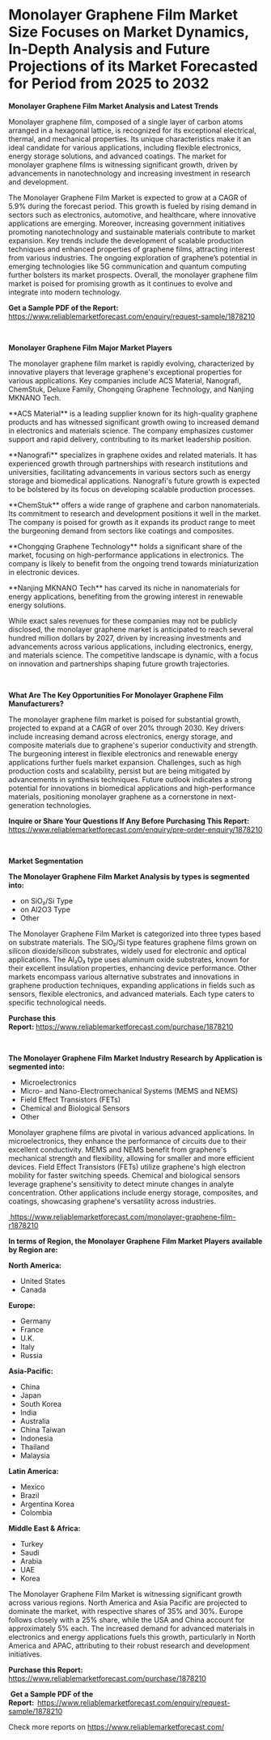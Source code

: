 <p><h1>Monolayer Graphene Film Market Size Focuses on Market Dynamics, In-Depth Analysis and Future Projections of its Market Forecasted for Period from 2025 to 2032</h1></p><p><strong>Monolayer Graphene Film Market Analysis and Latest Trends</strong></p>
<p><p>Monolayer graphene film, composed of a single layer of carbon atoms arranged in a hexagonal lattice, is recognized for its exceptional electrical, thermal, and mechanical properties. Its unique characteristics make it an ideal candidate for various applications, including flexible electronics, energy storage solutions, and advanced coatings. The market for monolayer graphene films is witnessing significant growth, driven by advancements in nanotechnology and increasing investment in research and development.</p><p>The Monolayer Graphene Film Market is expected to grow at a CAGR of 5.9% during the forecast period. This growth is fueled by rising demand in sectors such as electronics, automotive, and healthcare, where innovative applications are emerging. Moreover, increasing government initiatives promoting nanotechnology and sustainable materials contribute to market expansion. Key trends include the development of scalable production techniques and enhanced properties of graphene films, attracting interest from various industries. The ongoing exploration of graphene’s potential in emerging technologies like 5G communication and quantum computing further bolsters its market prospects. Overall, the monolayer graphene film market is poised for promising growth as it continues to evolve and integrate into modern technology.</p></p>
<p><strong>Get a Sample PDF of the Report:&nbsp;</strong> <a href="https://www.reliablemarketforecast.com/enquiry/request-sample/1878210?utm_campaign=1890&utm_medium=2&utm_source=Github&utm_content=ia&utm_term=30012025&utm_id=monolayer-graphene-film">https://www.reliablemarketforecast.com/enquiry/request-sample/1878210</a></p>
<p>&nbsp;</p>
<p><strong>Monolayer Graphene Film Major Market Players</strong></p>
<p><p>The monolayer graphene film market is rapidly evolving, characterized by innovative players that leverage graphene's exceptional properties for various applications. Key companies include ACS Material, Nanografi, ChemStuk, Deluxe Family, Chongqing Graphene Technology, and Nanjing MKNANO Tech.</p><p>**ACS Material** is a leading supplier known for its high-quality graphene products and has witnessed significant growth owing to increased demand in electronics and materials science. The company emphasizes customer support and rapid delivery, contributing to its market leadership position.</p><p>**Nanografi** specializes in graphene oxides and related materials. It has experienced growth through partnerships with research institutions and universities, facilitating advancements in various sectors such as energy storage and biomedical applications. Nanografi's future growth is expected to be bolstered by its focus on developing scalable production processes.</p><p>**ChemStuk** offers a wide range of graphene and carbon nanomaterials. Its commitment to research and development positions it well in the market. The company is poised for growth as it expands its product range to meet the burgeoning demand from sectors like coatings and composites.</p><p>**Chongqing Graphene Technology** holds a significant share of the market, focusing on high-performance applications in electronics. The company is likely to benefit from the ongoing trend towards miniaturization in electronic devices.</p><p>**Nanjing MKNANO Tech** has carved its niche in nanomaterials for energy applications, benefiting from the growing interest in renewable energy solutions. </p><p>While exact sales revenues for these companies may not be publicly disclosed, the monolayer graphene market is anticipated to reach several hundred million dollars by 2027, driven by increasing investments and advancements across various applications, including electronics, energy, and materials science. The competitive landscape is dynamic, with a focus on innovation and partnerships shaping future growth trajectories.</p></p>
<p>&nbsp;</p>
<p><strong>What Are The Key Opportunities For Monolayer Graphene Film Manufacturers?</strong></p>
<p><p>The monolayer graphene film market is poised for substantial growth, projected to expand at a CAGR of over 20% through 2030. Key drivers include increasing demand across electronics, energy storage, and composite materials due to graphene's superior conductivity and strength. The burgeoning interest in flexible electronics and renewable energy applications further fuels market expansion. Challenges, such as high production costs and scalability, persist but are being mitigated by advancements in synthesis techniques. Future outlook indicates a strong potential for innovations in biomedical applications and high-performance materials, positioning monolayer graphene as a cornerstone in next-generation technologies.</p></p>
<p><strong>Inquire or Share Your Questions If Any Before Purchasing This Report:</strong> <a href="https://www.reliablemarketforecast.com/enquiry/pre-order-enquiry/1878210?utm_campaign=1890&utm_medium=2&utm_source=Github&utm_content=ia&utm_term=30012025&utm_id=monolayer-graphene-film">https://www.reliablemarketforecast.com/enquiry/pre-order-enquiry/1878210</a></p>
<p>&nbsp;</p>
<p><strong>Market Segmentation</strong></p>
<p><strong>The Monolayer Graphene Film Market Analysis by types is segmented into:</strong></p>
<p><ul><li>on SiO₂/Si Type</li><li>on Al2O3 Type</li><li>Other</li></ul></p>
<p><p>The Monolayer Graphene Film Market is categorized into three types based on substrate materials. The SiO₂/Si type features graphene films grown on silicon dioxide/silicon substrates, widely used for electronic and optical applications. The Al₂O₃ type uses aluminum oxide substrates, known for their excellent insulation properties, enhancing device performance. Other markets encompass various alternative substrates and innovations in graphene production techniques, expanding applications in fields such as sensors, flexible electronics, and advanced materials. Each type caters to specific technological needs.</p></p>
<p><strong>Purchase this Report:&nbsp;</strong><a href="https://www.reliablemarketforecast.com/purchase/1878210?utm_campaign=1890&utm_medium=2&utm_source=Github&utm_content=ia&utm_term=30012025&utm_id=monolayer-graphene-film">https://www.reliablemarketforecast.com/purchase/1878210</a></p>
<p>&nbsp;</p>
<p><strong>The Monolayer Graphene Film Market Industry Research by Application is segmented into:</strong></p>
<p><ul><li>Microelectronics</li><li>Micro- and Nano-Electromechanical Systems (MEMS and NEMS)</li><li>Field Effect Transistors (FETs)</li><li>Chemical and Biological Sensors</li><li>Other</li></ul></p>
<p><p>Monolayer graphene films are pivotal in various advanced applications. In microelectronics, they enhance the performance of circuits due to their excellent conductivity. MEMS and NEMS benefit from graphene's mechanical strength and flexibility, allowing for smaller and more efficient devices. Field Effect Transistors (FETs) utilize graphene's high electron mobility for faster switching speeds. Chemical and biological sensors leverage graphene's sensitivity to detect minute changes in analyte concentration. Other applications include energy storage, composites, and coatings, showcasing graphene's versatility across industries.</p></p>
<p><a href="https://www.reliablemarketforecast.com/monolayer-graphene-film-r1878210?utm_campaign=1890&utm_medium=2&utm_source=Github&utm_content=ia&utm_term=30012025&utm_id=monolayer-graphene-film">&nbsp;https://www.reliablemarketforecast.com/monolayer-graphene-film-r1878210</a></p>
<p><strong>In terms of Region, the Monolayer Graphene Film Market Players available by Region are:</strong></p>
<p>
    <p> <strong> North America: </strong>
        <ul>
            <li>United States</li>
            <li>Canada</li>
        </ul>
        </p> 
    <p> <strong> Europe: </strong>
        <ul>
            <li>Germany</li>
            <li>France</li>
            <li>U.K.</li>
            <li>Italy</li>
            <li>Russia</li>
        </ul>
        </p> 
    <p> <strong> Asia-Pacific: </strong>
        <ul>
            <li>China</li>
            <li>Japan</li>
            <li>South Korea</li>
            <li>India</li>
            <li>Australia</li>
            <li>China Taiwan</li>
            <li>Indonesia</li>
            <li>Thailand</li>
            <li>Malaysia</li>
        </ul>
        </p> 
    <p> <strong> Latin America: </strong>
        <ul>
            <li>Mexico</li>
            <li>Brazil</li>
            <li>Argentina Korea</li>
            <li>Colombia</li>
        </ul>
        </p> 
    <p> <strong> Middle East & Africa: </strong>
        <ul>
            <li>Turkey</li>
            <li>Saudi</li>
            <li>Arabia</li>
            <li>UAE</li>
            <li>Korea</li>
        </ul>
    </p>
    </p>
<p><p>The Monolayer Graphene Film Market is witnessing significant growth across various regions. North America and Asia Pacific are projected to dominate the market, with respective shares of 35% and 30%. Europe follows closely with a 25% share, while the USA and China account for approximately 5% each. The increased demand for advanced materials in electronics and energy applications fuels this growth, particularly in North America and APAC, attributing to their robust research and development initiatives.</p></p>
<p><strong>Purchase this Report: </strong><a href="https://www.reliablemarketforecast.com/purchase/1878210?utm_campaign=1890&utm_medium=2&utm_source=Github&utm_content=ia&utm_term=30012025&utm_id=monolayer-graphene-film">https://www.reliablemarketforecast.com/purchase/1878210</a></p>
<p>&nbsp;<strong>Get a Sample PDF of the Report:&nbsp;&nbsp;</strong><a href="https://www.reliablemarketforecast.com/enquiry/request-sample/1878210?utm_campaign=1890&utm_medium=2&utm_source=Github&utm_content=ia&utm_term=30012025&utm_id=monolayer-graphene-film">https://www.reliablemarketforecast.com/enquiry/request-sample/1878210</a></p>
<p><strong></strong></p>
<p>Check more reports on <a href="https://www.reliablemarketforecast.com/?utm_campaign=1890&utm_medium=2&utm_source=Github&utm_content=ia&utm_term=30012025&utm_id=monolayer-graphene-film">https://www.reliablemarketforecast.com/</a></p>